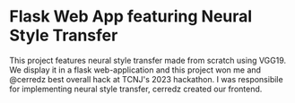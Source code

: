 # Flask Web App featuring Neural Style Transfer


This project features neural style transfer made from scratch using VGG19. We display it in a flask web-application and this project won me and @cerredz best overall hack at TCNJ's 2023 hackathon. I was responsibile for implementing neural style transfer, cerredz created our frontend. 





